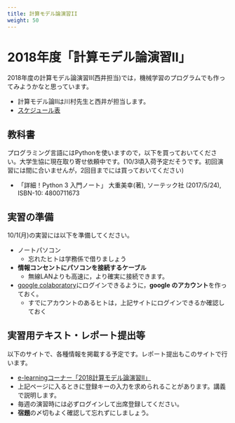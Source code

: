 ```yaml
---
title: 計算モデル論演習II
weight: 50
---
```


# 2018年度「計算モデル論演習II」

2018年度の計算モデル論演習II(西井担当)では，機械学習のプログラムでも作ってみようかなと思っています。

- 計算モデル論IIは川村先生と西井が担当します。
- [スケジュール表](http://ds26.cc.yamaguchi-u.ac.jp/~progkawa/gakunai/CompModel/)


## 教科書

プログラミング言語にはPythonを使いますので，以下を買っておいてください。大学生協に現在取り寄せ依頼中です。(10/3頃入荷予定だそうです。初回演習には間に合いませんが，2回目までには買っておいてください)

- 「詳細！Python 3 入門ノート」	大重美幸(著), ソーテック社 (2017/5/24), ISBN-10: 4800711673

## 実習の準備

10/1(月)の実習には以下を準備してください。
- ノートパソコン
	- 忘れたヒトは学務係で借りましょう
- **情報コンセントにパソコンを接続するケーブル**
	+ 無線LANよりも高速に，より確実に接続できます。
- [google colaboratory](https://colab.research.google.com/)にログインできるように，**google のアカウント**を作っておく。
	+ すでにアカウントのあるヒトは，上記サイトにログインできるか確認しておく


## 実習用テキスト・レポート提出等

以下のサイトで、各種情報を掲載する予定です。レポート提出もこのサイトで行います。

-  [e-learningコーナー「2018計算モデル論演習II」](https://mdcs4s.cc.yamaguchi-u.ac.jp/moodle/course/view.php?id=15898&noprocess)
- 上記ページに入るときに登録キーの入力を求められることがあります。講義で説明します。
- 毎週の演習時には必ずログインして出席登録してください。
- **宿題**の〆切もよく確認して忘れずにしましょう。
